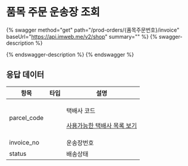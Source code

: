 # 품목 주문 운송장 조회

{% swagger method="get" path="/prod-orders/{품목주문번호}/invoice" baseUrl="https://api.imweb.me/v2/shop" summary="" %}
{% swagger-description %}

{% endswagger-description %}
{% endswagger %}

## **응답 데이터**

<table><thead><tr><th>항목</th><th data-type="select">타입</th><th>설명</th></tr></thead><tbody><tr><td>parcel_code</td><td></td><td><p>택배사 코드</p><p><a href="../appendix/undefined.md">사용가능한 택배사 목록 보기</a></p></td></tr><tr><td>invoice_no</td><td></td><td>운송장번호</td></tr><tr><td>status</td><td></td><td>배송상태</td></tr></tbody></table>
